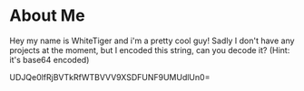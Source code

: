 # About Me

Hey my name is WhiteTiger and i'm a pretty cool guy! Sadly I don't have any projects at the moment, but I encoded this string, can you decode it? (Hint: it's base64 encoded)

UDJQe0lfRjBVTkRfWTBVVV9XSDFUNF9UMUdlUn0=
